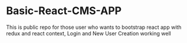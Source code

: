 # Basic-React-CMS-APP
This is public repo for those user who wants to bootstrap react app with redux and react context, Login and New User Creation working well
